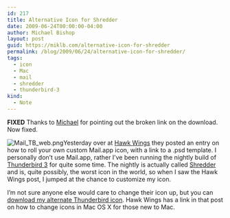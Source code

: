 ```yaml
---
id: 217
title: Alternative Icon for Shredder
date: 2009-06-24T00:00:00-04:00
author: Michael Bishop
layout: post
guid: https://miklb.com/alternative-icon-for-shredder
permalink: /blog/2009/06/24/alternative-icon-for-shredder/
tags:
  - icon
  - Mac
  - mail
  - shredder
  - thunderbird-3
kind:
  - Note
---
```

<p><strong>FIXED</strong> Thanks to <a href="http://twofishcreative.com/michael/blog/">Michael</a> for pointing out the broken link on the download.  Now fixed.</p>

<p><img alt="Mail_TB_web.png" src="http://miklb.com/user/files/Mail_TB_web1.png" class="right" />Yesterday over at <a href="http://www.hawkwings.net/2009/06/23/roll-your-own-mail-stamp-icon/">Hawk Wings</a> they posted an entry on how to roll your own custom Mail.app icon, with a link to a .psd template.  I personally don’t use Mail.app, rather I’ve been running the nightly build of <a href="http://www.mozillamessaging.com/en-US/thunderbird/3.0b2/">Thunderbird 3</a> for quite some time.  The nightly is actually called <a href="http://www.mozillamessaging.com/en-US/thunderbird/3.0a3/">Shredder</a> and is, quite possibly, the worst icon in the world, so when I saw the Hawk Wings post, I jumped at the chance to customize my icon.</p>

<p>I’m not sure anyone else would care to change their icon up, but you can <a href="http://miklb.com/user/downloads/Mail_TB.zip">download my alternate Thunderbird icon</a>.  Hawk Wings has a link in that post on how to change icons in Mac OS X for those new to Mac.</p>